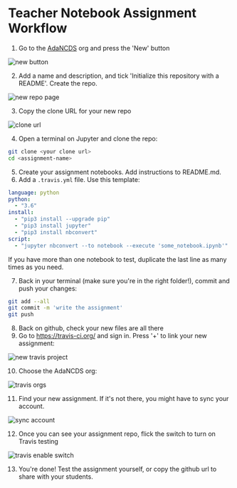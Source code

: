 # Teacher Notebook Assignment Workflow

1. Go to the [AdaNCDS](https://github.com/AdaNCDS) org and press the 'New' button

![new button](http://i.imgur.com/9Q073Dq.png)

2. Add a name and description, and tick 'Initialize this repository with a README'. Create the repo.

![new repo page](http://i.imgur.com/ieaIH9f.png)

3. Copy the clone URL for your new repo

![clone url](http://i.imgur.com/ERkMb9q.png)

4. Open a terminal on Jupyter and clone the repo:
```sh
git clone <your clone url>
cd <assignment-name>
```
5. Create your assignment notebooks. Add instructions to README.md.
7. Add a `.travis.yml` file. Use this template:
```yml
language: python
python:
  - "3.6"
install:
  - "pip3 install --upgrade pip"
  - "pip3 install jupyter"
  - "pip3 install nbconvert"
script:
  - "jupyter nbconvert --to notebook --execute 'some_notebook.ipynb'"
```
If you have more than one notebook to test, duplicate the last line as many times as you need.

7. Back in your terminal (make sure you're in the right folder!), commit and push your changes:
```sh
git add --all
git commit -m 'write the assignment'
git push
```
8. Back on github, check your new files are all there
9. Go to https://travis-ci.org/ and sign in. Press '+' to link your new assignment:

![new travis project](http://i.imgur.com/H7a09DN.png)

10. Choose the AdaNCDS org:

![travis orgs](http://i.imgur.com/Z30sPTy.png)

11. Find your new assignment. If it's not there, you might have to sync your account.

![sync account](http://i.imgur.com/xwkrViw.png)

12. Once you can see your assignment repo, flick the switch to turn on Travis testing

![travis enable switch](http://i.imgur.com/XI2CMPt.png)

13. You're done! Test the assignment yourself, or copy the github url to share with your students.
